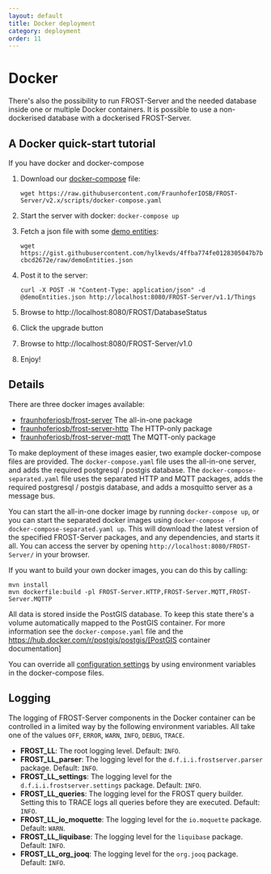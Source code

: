 ```yaml
---
layout: default
title: Docker deployment
category: deployment
order: 11
---
```


# Docker

There's also the possibility to run FROST-Server and the needed database inside one or multiple Docker containers.
It is possible to use a non-dockerised database with a dockerised FROST-Server.


## A Docker quick-start tutorial

If you have docker and docker-compose

1. Download our [docker-compose](https://raw.githubusercontent.com/FraunhoferIOSB/FROST-Server/v2.x/scripts/docker-compose.yaml) file:

    ```wget https://raw.githubusercontent.com/FraunhoferIOSB/FROST-Server/v2.x/scripts/docker-compose.yaml```

2. Start the server with docker: `docker-compose up`
3. Fetch a json file with some [demo entities](https://gist.githubusercontent.com/hylkevds/4ffba774fe0128305047b7bcbcd2672e/raw/demoEntities.json):

    ```wget https://gist.githubusercontent.com/hylkevds/4ffba774fe0128305047b7bcbcd2672e/raw/demoEntities.json```

4. Post it to the server:

    ```curl -X POST -H "Content-Type: application/json" -d @demoEntities.json http://localhost:8080/FROST-Server/v1.1/Things```

5. Browse to http://localhost:8080/FROST/DatabaseStatus
6. Click the upgrade button
7. Browse to http://localhost:8080/FROST-Server/v1.0
8. Enjoy!


## Details

There are three docker images available:

* [fraunhoferiosb/frost-server](https://hub.docker.com/r/fraunhoferiosb/frost-server/) The all-in-one package
* [fraunhoferiosb/frost-server-http](https://hub.docker.com/r/fraunhoferiosb/frost-server-http/) The HTTP-only package
* [fraunhoferiosb/frost-server-mqtt](https://hub.docker.com/r/fraunhoferiosb/frost-server-mqtt/) The MQTT-only package

To make deployment of these images easier, two example docker-compose files are provided.
The `docker-compose.yaml` file uses the all-in-one server, and adds the required postgresql / postgis database.
The `docker-compose-separated.yaml` file uses the separated HTTP and MQTT packages,
adds the required postgresql / postgis database, and adds a mosquitto server as a message bus.

You can start the all-in-one docker image by running `docker-compose up`, or you can start the separated docker images using `docker-compose -f docker-compose-separated.yaml up`.
This will download the latest version of the specified FROST-Server packages, and any dependencies, and starts it all.
You can access the server by opening `http://localhost:8080/FROST-Server/` in your browser.

If you want to build your own docker images, you can do this by calling:

```
mvn install
mvn dockerfile:build -pl FROST-Server.HTTP,FROST-Server.MQTT,FROST-Server.MQTTP
```

All data is stored inside the PostGIS database. To keep this state there's a volume automatically mapped to the PostGIS container.
For more information see the `docker-compose.yaml` file and the https://hub.docker.com/r/postgis/postgis/[PostGIS container documentation]

You can override all [configuration settings](../settings/settings.html) by using environment variables in the docker-compose files.


## Logging

The logging of FROST-Server components in the Docker container can be controlled in a limited way by
the following environment variables. All take one of the values `OFF`, `ERROR`, `WARN`, `INFO`, `DEBUG`, `TRACE`.

* **FROST_LL**: The root logging level. Default: `INFO`.
* **FROST_LL_parser**: The logging level for the `d.f.i.i.frostserver.parser` package. Default: `INFO`.
* **FROST_LL_settings**: The logging level for the `d.f.i.i.frostserver.settings` package. Default: `INFO`.
* **FROST_LL_queries**: The logging level for the FROST query builder. Setting this to TRACE logs all queries before they are executed. Default: `INFO`.
* **FROST_LL_io_moquette**: The logging level for the `io.moquette` package. Default: `WARN`.
* **FROST_LL_liquibase**: The logging level for the `liquibase` package. Default: `INFO`.
* **FROST_LL_org_jooq**: The logging level for the `org.jooq` package. Default: `INFO`.
